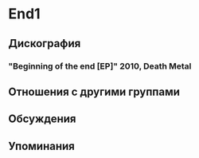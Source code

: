 # End1



## Дискография

### "Beginning of the end [EP]" 2010, Death Metal




## Отношения с другими группами


## Обсуждения


## Упоминания

